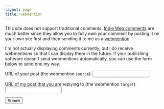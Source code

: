 ```yaml
---
layout: page
title: webmention
---
```


This site does not support traditional comments.  [Indie Web comments][] are much better since they allow you to fully
own your comment by posting it on your own site first and then sending it to me as a [webmention][].

I'm not actually displaying comments currently, but I do receive webmentions so that I can display them in the future.
If your publishing software doesn't send webmentions automatically, you can use the form below to send one my way.

[Indie Web comments]: https://indieweb.org/comment
[webmention]: https://indieweb.org/webmention

<form id="webmention" method="POST">
  <p><label>URL of your post (the webmention <code>source</code>):
  <input type="url" name="source"></label></p>

  <p><label>URL of my post that you are replying to (the webmention <code>target</code>):
  <input type="url" name="target"></label></p>

  <p><input type="submit"><span class="response"></span></p>
</form>

<script>
  $(function(){
    $('form#webmention').submit(function(event) {
      $('.response').removeClass('success').removeClass('error').text("");
      $.post(this.action, $(this).serialize(),
        function(data) {
          $('.response').addClass('success').text(data.message);
        }).fail(function(data) {
          message = data.responseJSON.message;
          $('.response').addClass('error').text("Error: " + message);
        });

      event.preventDefault();
    });
  });
</script>
